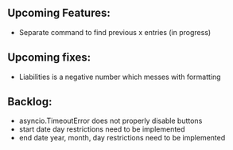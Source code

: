 ## Upcoming Features:

- Separate command to find previous x entries (in progress)

## Upcoming fixes:

- Liabilities is a negative number which messes with formatting

## Backlog:

- asyncio.TimeoutError does not properly disable buttons
- start date day restrictions need to be implemented
- end date year, month, day restrictions need to be implemented
